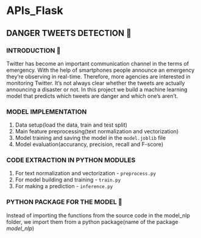 # APIs_Flask
## DANGER TWEETS DETECTION :thinking:
### INTRODUCTION :speech_balloon:

Twitter has become an important communication channel in the terms of emergency. With the help of smartphones people announce an emergency they’re observing in real-time. Therefore, more agencies are interested in monitoring Twitter. It’s not always clear whether the tweets are actually announcing a disaster or not. In this project we build a machine learning model that predicts which tweets are danger and which one’s aren’t.

### MODEL IMPLEMENTATION
1. Data setup(load the data, train and test split)
2. Main feature preprocessing(text normalization and vectorization)
3. Model training and saving the model in the `model.joblib` file
4. Model evaluation(accurancy, precision, recall and F-score)

### CODE EXTRACTION IN PYTHON MODULES
1. For text normalization and vectorization - `preprocess.py`
2. For model building and training - `train.py`
3. For making a prediction - `inference.py`

### PYTHON PACKAGE FOR THE MODEL :mechanical_arm:
Instead of importing the functions from the source code in the model_nlp folder, we import them from a python package(name of the package _model_nlp_)

